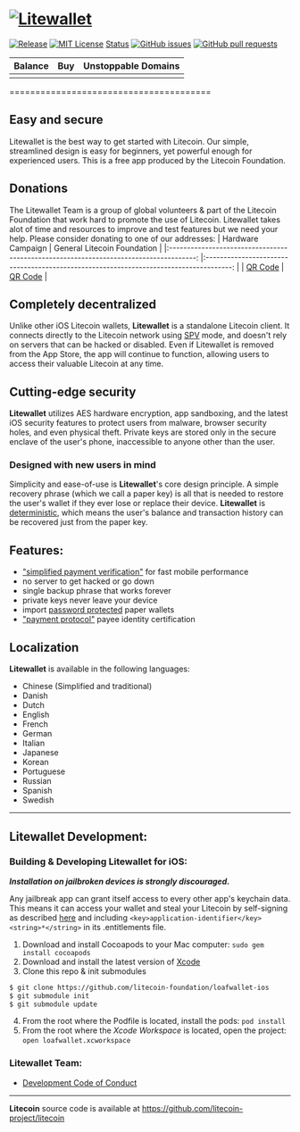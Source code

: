 [![Litewallet](/images/header-ios.png)](https://itunes.apple.com/us/app/loafwallet/id1119332592)
======================================= 

[![Release](https://img.shields.io/github/v/release/litecoin-foundation/litewallet-ios?style=plastic)](https://img.shields.io/github/v/release/litecoin-foundation/loafwallet-ios) 
[![MIT License](https://img.shields.io/github/license/litecoin-foundation/litewallet-ios?style=plastic)](https://img.shields.io/github/license/litecoin-foundation/litewallet-ios?style=plastic)
[Status](https://app.bitrise.io/app/ba01fd2f1582d2df/status.svg?token=E0SYYWy-g0Fn4kEkqUo6kA)
[![GitHub issues](https://img.shields.io/github/issues/litecoin-foundation/litewallet-ios?style=plastic)](https://github.com/litecoin-foundation/litewallet-ios/re-frame/issues)
[![GitHub pull requests](https://img.shields.io/github/issues-pr/litecoin-foundation/litewallet-ios?color=00ff00&style=plastic)](https://github.com/litecoin-foundation/litewallet-ios/pulls)

|Balance|Buy|Unstoppable Domains|
|-------|--------------|--------|
||||
=======================================

## Easy and secure
Litewallet is the best way to get started with Litecoin. Our simple, streamlined design is easy for beginners, yet powerful enough for experienced users. This is a free app produced by the Litecoin Foundation.

## Donations
The Litewallet Team is a group of global volunteers & part of the Litecoin Foundation that work hard to promote the use of Litecoin. Litewallet takes alot of time and resources to improve and test features but we need your help.  Please consider donating to one of our addresses:
|                                   Hardware Campaign                                   	|                              General Litecoin Foundation                              	|
|:-------------------------------------------------------------------------------------:	|:-------------------------------------------------------------------------------------:	|
| [QR Code](https://blockchair.com/litecoin/address/MJ4W7NZya4SzE7R6xpEVdamGCimaQYPiWu) 	| [QR Code](https://blockchair.com/litecoin/address/MVZj7gBRwcVpa9AAWdJm8A3HqTst112eJe) 	|

## Completely decentralized

Unlike other iOS Litecoin wallets, **Litewallet** is a standalone Litecoin client. It connects directly to the Litecoin network using [SPV](https://en.bitcoin.it/wiki/Thin_Client_Security#Header-Only_Clients) mode, and doesn't rely on servers that can be hacked or disabled. Even if Litewallet is removed from the App Store, the app will continue to function, allowing users to access their valuable Litecoin at any time.

## Cutting-edge security

**Litewallet** utilizes AES hardware encryption, app sandboxing, and the latest iOS security features to protect users from malware, browser security holes, and even physical theft. Private keys are stored only in the secure enclave of the user's phone, inaccessible to anyone other than the user.

### Designed with new users in mind

Simplicity and ease-of-use is **Litewallet**'s core design principle. A simple recovery phrase (which we call a paper key) is all that is needed to restore the user's wallet if they ever lose or replace their device. **Litewallet** is [deterministic](https://github.com/bitcoin/bips/blob/master/bip-0032.mediawiki), which means the user's balance and transaction history can be recovered just from the paper key.

## Features:

- ["simplified payment verification"](https://github.com/bitcoin/bips/blob/master/bip-0037.mediawiki) for fast mobile performance
- no server to get hacked or go down
- single backup phrase that works forever
- private keys never leave your device
- import [password protected](https://github.com/bitcoin/bips/blob/master/bip-0038.mediawiki) paper wallets
- ["payment protocol"](https://github.com/bitcoin/bips/blob/master/bip-0070.mediawiki) payee identity certification


## Localization

**Litewallet** is available in the following languages:

- Chinese (Simplified and traditional)
- Danish
- Dutch
- English
- French
- German
- Italian
- Japanese
- Korean
- Portuguese
- Russian
- Spanish
- Swedish
 
---
## Litewallet Development:

### Building & Developing Litewallet for iOS:
***Installation on jailbroken devices is strongly discouraged.***

Any jailbreak app can grant itself access to every other app's keychain data. This means it can access your wallet and steal your Litecoin by self-signing as described [here](http://www.saurik.com/id/8) and including `<key>application-identifier</key><string>*</string>` in its .entitlements file.

1. Download and install Cocoapods to your Mac computer: `sudo gem install cocoapods`
2. Download and install the latest version of [Xcode](https://developer.apple.com/xcode/)
3. Clone this repo & init submodules
```bash
$ git clone https://github.com/litecoin-foundation/loafwallet-ios
$ git submodule init
$ git submodule update
```
4. From the root where the Podfile is located, install the pods: `pod install`
5. From the root where the *Xcode Workspace* is located, open the project: `open loafwallet.xcworkspace`
 
### Litewallet Team:
* [Development Code of Conduct](/development.md)
---
**Litecoin** source code is available at https://github.com/litecoin-project/litecoin
